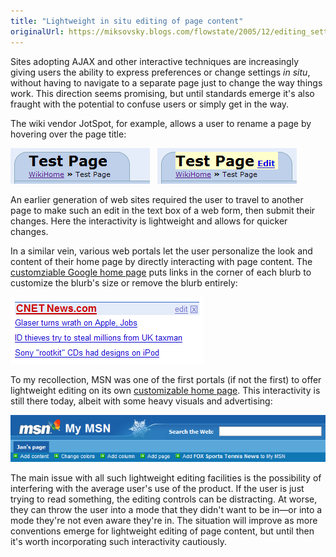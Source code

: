 ```yaml
---
title: "Lightweight in situ editing of page content"
originalUrl: https://miksovsky.blogs.com/flowstate/2005/12/editing_setting.html
---
```


<p>
  Sites adopting AJAX and other interactive techniques are increasingly giving
  users the ability to express preferences or change settings <em>in situ</em>,
  without having to navigate to a separate page just to change the way things
  work. This direction seems promising, but until standards emerge it's also
  fraught with the potential to confuse users or simply get in the way.
</p>
<p>
  The wiki vendor JotSpot, for example, allows a user to rename a page by
  hovering over the page title:
</p>
<p>
  <img
    alt="Jotspot_page_title"
    src="/images/flowstate/jotspot_page_title.png"
  />&nbsp; &nbsp;<img
    alt="Jotspot_page_title_hover"
    src="/images/flowstate/jotspot_page_title_hover.png"
  />
</p>
<p>
  An earlier generation of web sites required the user to travel to another page
  to make such an edit in the text box of a web form, then submit their changes.
  Here the interactivity is lightweight and allows for quicker changes.
</p>
<p>
  In a similar vein, various web portals let the user personalize the look and
  content of their home page by directly interacting with page content. The
  <a href="http://www.google.com/ig">customziable Google home page</a> puts
  links in the corner of each blurb to customize the blurb's size or remove the
  blurb entirely:
</p>
<p>
  <img
    alt="Google_home_page_blurb"
    src="/images/flowstate/google_home_page_blurb.Png"
  />
</p>
<p></p>
<p>
  To my recollection, MSN was one of the first portals (if not the first) to
  offer lightweight editing on its own
  <a href="http://my.msn.com">customizable home page</a>. This interactivity is
  still there today, albeit with some heavy visuals and advertising:
</p>
<p>
  <img
    src="/images/flowstate/msn_home_page_customization.Png"
    alt="Msn_home_page_customization"
  />
</p>
<p>
  The main issue with all such lightweight editing facilities is the possibility
  of interfering with the average user's use of the product. If the user is just
  trying to read something, the editing controls can be distracting. At worse,
  they can throw the user into a mode that they didn't want to be in—or into a
  mode they're not even aware they're in. The situation will improve as more
  conventions emerge for lightweight editing of page content, but until then
  it's worth incorporating such interactivity cautiously.
</p>
